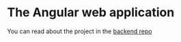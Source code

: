 # The Angular web application

You can read about the project in the [backend repo](https://github.com/MouhammedElshaaer/egov-webservice)
